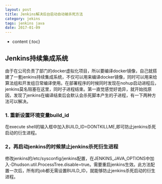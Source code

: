```yaml
---
layout: post
title: Jenkins解决后台启动自动被杀死方法
category: jekins
tags: jenkins java
date: 2017-01-09
---
```


* content
{:toc}

## Jenkins持续集成系统
由于在公司负责了部门的docker虚拟化项目，所以要编译docker镜像，自己就搭建了一套jenkins持续集成系统，不仅可以用来编译docker镜像，同时可以用来给算法组和开发组日常编译使用。在部署程序的时候同时发现在nohup启动进程后，jenkins莫名阻塞在这里，同时子进程结束。第一直觉感觉好诡异，就开始找原因，发现了jenkins在编译结束后会默认会杀死脚本产生的子进程，有一下两种方法可以解决。

### 1. 重新设置环境变量build_id

在execute shell的输入框中加入BUILD_ID=DONTKILLME,即可防止jenkins杀死启动的衍生进程。

### 2，再启动jenkins的时候禁止jenkins杀死衍生进程

修改jenkins的/etc/sysconfig/jenkins配置，在JENKINS_JAVA_OPTIONS中加入-Dhudson.util.ProcessTree.disable=true。需要重启jenkins生效。此方法配置一次后，所有的job都无需设置BUILD_ID，就能够防止jenkins杀死启动的衍生进程。
